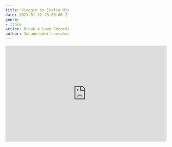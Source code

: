 ```yaml
---
title: Viaggio in Italia Mix
date: 2021-01-22 23:00:00 Z
genre:
- Italo
artist: Break 4 Love Records
author: Johannriderfromrohan
---
```


<iframe width="100%" height="300" scrolling="no" frameborder="no" allow="autoplay" src="https://w.soundcloud.com/player/?url=https%3A//api.soundcloud.com/tracks/916706890&color=%23ff5500&auto_play=false&hide_related=false&show_comments=true&show_user=true&show_reposts=false&show_teaser=true&visual=true"></iframe>